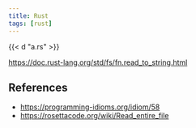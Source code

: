 ```yaml
---
title: Rust
tags: [rust]
---
```


{{< d "a.rs" >}}

<https://doc.rust-lang.org/std/fs/fn.read_to_string.html>

## References

- <https://programming-idioms.org/idiom/58>
- <https://rosettacode.org/wiki/Read_entire_file>
